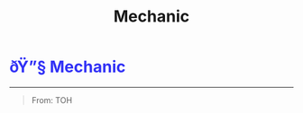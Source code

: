 ﻿---
lang: en-US
title: Mechanic
prev: Lighter
next: Medic
---
# <font color="#3131f6">ðŸ”§ <b>Mechanic</b></font> <Badge text="Support" type="tip" vertical="middle"/>
---

> From: TOH


